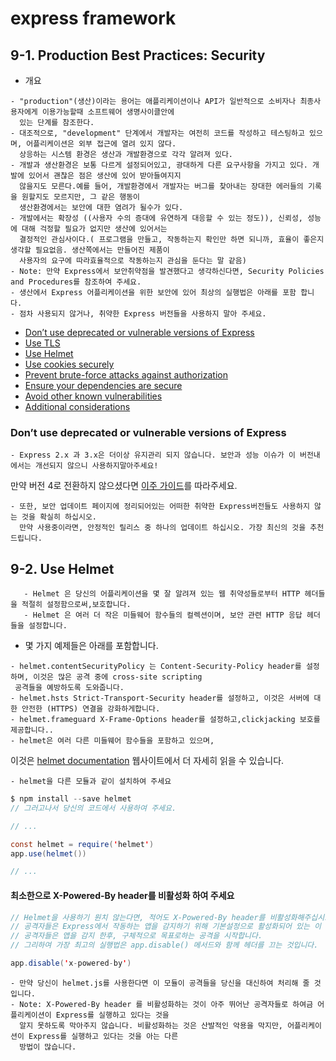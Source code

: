 # express framework


## 9-1. Production Best Practices: Security
   - 개요
   
    - "production"(생산)이라는 용어는 애플리케이션이나 API가 일반적으로 소비자나 최종사용자에게 이용가능할때 소프트웨어 생명사이클안에
      있는 단계를 참조한다.
    - 대조적으로, "development" 단계에서 개발자는 여전히 코드를 작성하고 테스팅하고 있으며, 어플리케이션은 외부 접근에 열려 있지 않다. 
      상응하는 시스템 환경은 생산과 개발환경으로 각각 알려져 있다.
    - 개발과 생산환경은 보통 다르게 설정되어있고, 광대하게 다른 요구사항을 가지고 있다. 개발에 있어서 괜찮은 점은 생산에 있어 받아들여지지
      않을지도 모른다.예를 들어, 개발환경에서 개발자는 버그를 찾아내는 장대한 에러들의 기록을 원할지도 모르지만, 그 같은 행동이 
      생산환경에서는 보안에 대한 염려가 될수가 있다.
    - 개발에서는 확장성 ((사용자 수의 증대에 유연하게 대응할 수 있는 정도)), 신뢰성, 성능에 대해 걱정할 필요가 없지만 생산에 있어서는 
      결정적인 관심사이다.( 프로그램을 만들고, 작동하는지 확인만 하면 되니까, 효율이 좋은지 생각할 필요없음. 생산쪽에서는 만들어진 제품이 
      사용자의 요구에 따라효율적으로 작동하는지 관심을 둔다는 말 같음)
    - Note: 만약 Express에서 보안취약점을 발견했다고 생각하신다면, Security Policies and Procedures를 참조하여 주세요.
    - 생산에서 Express 어플리케이션을 위한 보안에 있어 최상의 실행법은 아래를 포함 합니다.
    - 점차 사용되지 않거나, 취약한 Express 버전들을 사용하지 말아 주세요.
    
- [Don’t use deprecated or vulnerable versions of Express](https://expressjs.com/en/advanced/best-practice-security.html#dont-use-deprecated-or-vulnerable-versions-of-express)
- [Use TLS](https://expressjs.com/en/advanced/best-practice-security.html#use-tls)
- [Use Helmet](https://expressjs.com/en/advanced/best-practice-security.html#use-helmet)
- [Use cookies securely](https://expressjs.com/en/advanced/best-practice-security.html#use-cookies-securely)
- [Prevent brute-force attacks against authorization](https://expressjs.com/en/advanced/best-practice-security.html#prevent-brute-force-attacks-against-authorization)
- [Ensure your dependencies are secure](https://expressjs.com/en/advanced/best-practice-security.html#ensure-your-dependencies-are-secure)
- [Avoid other known vulnerabilities](https://expressjs.com/en/advanced/best-practice-security.html#avoid-other-known-vulnerabilities)
- [Additional considerations](https://expressjs.com/en/advanced/best-practice-security.html#additional-considerations)

### Don’t use deprecated or vulnerable versions of Express
    - Express 2.x 과 3.x은 더이상 유지관리 되지 않습니다. 보안과 성능 이슈가 이 버전내에서는 개선되지 않으니 사용하지말아주세요!
   만약 버전 4로 전환하지 않으셨다면 [이주 가이드](https://expressjs.com/en/guide/migrating-4.html)를 따라주세요.
      
    - 또한, 보안 업데이트 페이지에 정리되어있는 어떠한 취약한 Express버전들도 사용하지 않는 것을 확실히 하십시오. 
      만약 사용중이라면, 안정적인 릴리스 중 하나의 업데이트 하십시오. 가장 최신의 것을 추천드립니다.
     
     
   ## 9-2. Use Helmet
       - Helmet 은 당신의 어플리케이션을 몇 잘 알려져 있는 웹 취약성들로부터 HTTP 헤더들을 적절히 설정함으로써,보호합니다.
       - Helmet 은 여러 더 작은 미들웨어 함수들의 컬렉션이며, 보안 관련 HTTP 응답 헤더들을 설정합니다. 
         
   - 몇 가지 예제들은 아래를 포함합니다.
    
    - helmet.contentSecurityPolicy 는 Content-Security-Policy header를 설정하며, 이것은 많은 공격 중에 cross-site scripting 
     공격들을 예방하도록 도와줍니다. 
    - helmet.hsts Strict-Transport-Security header를 설정하고, 이것은 서버에 대한 안전한 (HTTPS) 연결을 강화하게합니다.
    - helmet.frameguard X-Frame-Options header를 설정하고,clickjacking 보호를 제공합니다..
    - helmet은 여러 다른 미들웨어 함수들을 포함하고 있으며, 
   이것은 [helmet documentation](https://helmetjs.github.io/) 웹사이트에서 더 자세히 읽을 수 있습니다.
      
    - helmet을 다른 모듈과 같이 설치하여 주세요

~~~  Java Script
$ npm install --save helmet
// 그러고나서 당신의 코드에서 사용하여 주세요.

// ...

const helmet = require('helmet')
app.use(helmet())

// ...
~~~
#### 최소한으로 X-Powered-By header를 비활성화 하여 주세요

~~~Java Script
// Helmet을 사용하기 원치 않는다면, 적어도 X-Powered-By header를 비활성화해주십시오.
// 공격자들은 Express에서 작동하는 앱을 감지하기 위해 기본설정으로 활성화되어 있는 이 헤더를 사용합니다.
// 공격자들은 앱을 감지 한후, 구체적으로 목표로하는 공격을 시작합니다.
// 그리하여 가장 최고의 실행법은 app.disable() 메서드와 함께 헤더를 끄는 것입니다.

app.disable('x-powered-by')
~~~

    - 만약 당신이 helmet.js를 사용한다면 이 모듈이 공격들을 당신을 대신하여 처리해 줄 것입니다.
    - Note: X-Powered-By header 를 비활성화하는 것이 아주 뛰어난 공격자들로 하여금 어플리케이션이 Express를 실행하고 있다는 것을 
      알지 못하도록 막아주지 않습니다. 비활성화하는 것은 산발적인 악용을 막지만, 어플리케이션이 Express를 실행하고 있다는 것을 아는 다른 
      방법이 많습니다. 
